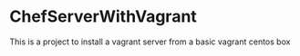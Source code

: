 ChefServerWithVagrant
=====================

This is a project to install a vagrant server from a basic vagrant centos box

